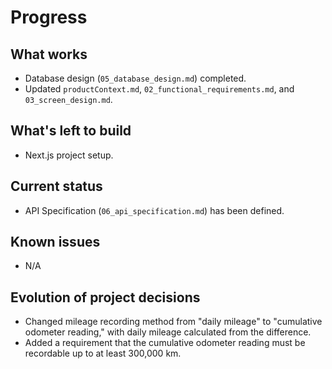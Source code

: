 # Progress

## What works
- Database design (`05_database_design.md`) completed.
- Updated `productContext.md`, `02_functional_requirements.md`, and `03_screen_design.md`.

## What's left to build
- Next.js project setup.

## Current status
- API Specification (`06_api_specification.md`) has been defined.

## Known issues
- N/A

## Evolution of project decisions
- Changed mileage recording method from "daily mileage" to "cumulative odometer reading," with daily mileage calculated from the difference.
- Added a requirement that the cumulative odometer reading must be recordable up to at least 300,000 km.
